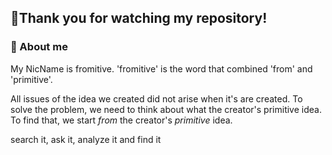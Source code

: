 ## 🙏Thank you for watching my repository!


<!--
**fromitive/fromitive** is a ✨ _special_ ✨ repository because its `README.md` (this file) appears on your GitHub profile.

Here are some ideas to get you started:

- 🔭 I’m currently working on ...
- 🌱 I’m currently learning ...
- 👯 I’m looking to collaborate on ...
- 🤔 I’m looking for help with ...
- 💬 Ask me about ...
- 📫 How to reach me: ...
- 😄 Pronouns: ...
- ⚡ Fun fact: ...
-->
### 💬 About me
My NicName is fromitive.
'fromitive' is the word that combined 'from' and 'primitive'.

All issues of the idea we created did not arise when it's are created.
To solve the problem, we need to think about what the creator's primitive idea.
To find that, we start *from* the creator's *primitive* idea.

search it, ask it, analyze it and find it
